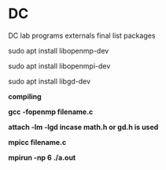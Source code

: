 # DC
DC lab programs externals final list
packages
<p>sudo apt install libopenmp-dev
<p>sudo apt install libopenmpi-dev
<p>sudo apt install libgd-dev
<p><strong>compiling
 <p>gcc -fopenmp filename.c 
 <p>attach -lm -lgd incase math.h or gd.h is used
<p>mpicc filename.c
 <p> mpirun -np 6 ./a.out
